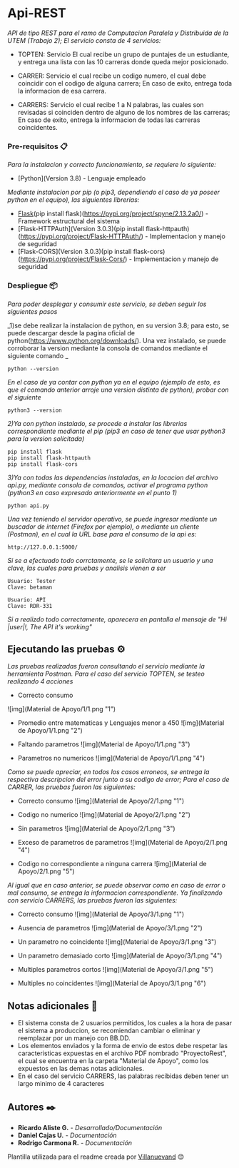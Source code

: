 # Api-REST

_API de tipo REST para el ramo de Computacion Paralela y Distribuida de la UTEM (Trabajo 2); El servicio consta de 4 servicios:_

* TOPTEN: Servicio El cual recibe un grupo de puntajes de un estudiante, y entrega una lista con las 10 carreras donde queda mejor posicionado.

* CARRER: Servicio el cual recibe un codigo numero, el cual debe coincidir con el codigo de alguna carrera; En caso de exito, entrega toda la informacion de esa carrera.

* CARRERS: Servicio el cual recibe 1 a N palabras, las cuales son revisadas si coinciden dentro de alguno de los nombres de las carreras; En caso de exito, entrega la informacion de todas las carreras coincidentes.

### Pre-requisitos 📋

_Para la instalacion y correcto funcionamiento, se requiere lo siguiente:_

* [Python](Version 3.8) - Lenguaje empleado

_Mediante instalacion por pip (o pip3, dependiendo el caso de ya poseer python en el equipo), las siguientes librerias:_
* [Flask](Version )(pip install flask)(https://pypi.org/project/spyne/2.13.2a0/) - Framework estructural del sistema
* [Flask-HTTPAuth](Version 3.0.3)(pip install flask-httpauth)(https://pypi.org/project/Flask-HTTPAuth/) - Implementacion y manejo de seguridad
* [Flask-CORS](Version 3.0.3)(pip install flask-cors)(https://pypi.org/project/Flask-Cors/) - Implementacion y manejo de seguridad



### Despliegue 📦

_Para poder desplegar y consumir este servicio, se deben seguir los siguientes pasos_

_1)se debe realizar la instalacion de python, en su version 3.8; para esto, se puede descargar desde la pagina oficial de python(https://www.python.org/downloads/). Una vez instalado, se puede corroborar la version mediante la consola de comandos mediante el siguiente comando _

```
python --version
```

_En el caso de ya contar con python ya en el equipo (ejemplo de esto, es que el comando anterior arroje una version distinta de python), probar con el siguiente_

```
python3 --version
```

_2)Ya con python instalado, se procede a instalar las librerias correspondiente mediante el pip (pip3 en caso de tener que usar python3 para la version solicitada)_

```
pip install flask
pip install flask-httpauth
pip install flask-cors
```

_3)Ya con todas las dependencias instaladas, en la locacion del archivo api.py, mediante consola de comandos, activar el programa python (python3 en caso expresado anteriormente en el punto 1)_

```
python api.py
```

_Una vez teniendo el servidor operativo, se puede ingresar mediante un buscador de internet (Firefox por ejemplo), o mediante un cliente (Postman), en el cual la URL base para el consumo de la api es:_

```
http://127.0.0.1:5000/
```

_Si se a efectuado todo corrctamente, se le solicitara un usuario y una clave, las cuales para pruebas y analisis vienen a ser_

```
Usuario: Tester
Clave: betaman

Usuario: API
Clave: RDR-331
```

_Si a realizdo todo correctamente, aparecera en pantalla el mensaje de "Hi |user|!, The API it's working"_

## Ejecutando las pruebas ⚙️

_Las pruebas realizadas fueron consultando el servicio mediante la herramienta Postman. Para el caso del servicio TOPTEN, se testeo realizando 4 acciones_
* Correcto consumo

![img](Material de Apoyo/1/1.png "1")

* Promedio entre matematicas y Lenguajes menor a 450
![img](Material de Apoyo/1/1.png "2")

* Faltando parametros
![img](Material de Apoyo/1/1.png "3")

* Parametros no numericos
![img](Material de Apoyo/1/1.png "4")


_Como se puede apreciar, en todos los casos erroneos, se entrega la respectiva descripcion del error junto a su codigo de error; Para el caso de CARRER, las pruebas fueron las siguientes:_

* Correcto consumo
![img](Material de Apoyo/2/1.png "1")

* Codigo no numerico
![img](Material de Apoyo/2/1.png "2")

* Sin parametros
![img](Material de Apoyo/2/1.png "3")

* Exceso de parametros de parametros
![img](Material de Apoyo/2/1.png "4")

* Codigo no correspondiente a ninguna carrera
![img](Material de Apoyo/2/1.png "5")


_Al igual que en caso anterior, se puede observar como en caso de error o mal consumo, se entrega la informacion correspondiente. Ya finalizando con servicio CARRERS, las pruebas fueron las siguientes:_

* Correcto consumo
![img](Material de Apoyo/3/1.png "1")

* Ausencia de parametros
![img](Material de Apoyo/3/1.png "2")

* Un parametro no coincidente
![img](Material de Apoyo/3/1.png "3")

* Un parametro demasiado corto
![img](Material de Apoyo/3/1.png "4")

* Multiples parametros cortos
![img](Material de Apoyo/3/1.png "5")

* Multiples no coincidentes
![img](Material de Apoyo/3/1.png "6")


## Notas adicionales 📖
* El sistema consta de 2 usuarios permitidos, los cuales a la hora de pasar el sistema a produccion, se recomiendan cambiar o eliminar y reemplazar por un manejo con BB.DD.
* Los elementos enviados y la forma de envio de estos debe respetar las caracteristicas expuestas en el archivo PDF nombrado "ProyectoRest", el cual se encuentra en la carpeta "Material de Apoyo", como los expuestos en las demas notas adicionales.
* En el caso del servicio CARRERS, las palabras recibidas deben tener un largo minimo de 4 caracteres

## Autores ✒️

* **Ricardo Aliste G.** - *Desarrollado/Documentación*
* **Daniel Cajas U.** - *Documentación*
* **Rodrigo Carmona R.** - *Documentación*




Plantilla utilizada para el readme creada por [Villanuevand](https://github.com/Villanuevand) 😊
